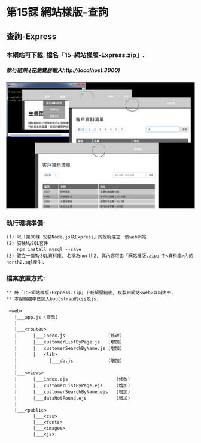 # 第15課 網站樣版-查詢


## 查詢-Express

### 本網站可下載, 檔名「15-網站樣版-Express.zip」.


##### 執行結果:(在瀏覽器輸入http://localhost:3000)
![GitHub Logo](/images/results15.jpg)


### 執行環境準備:
```
(1) 以「第00課 安裝Node.js及Express」的說明建立一個web網站
(2) 安裝MySQL套件
    npm install mysql --save
(3) 建立一個MySQL資料庫, 名稱為north2, 其內容可由「網站樣版.zip」中<資料庫>內的north2.sql產生.
```


### 檔案放置方式:
```
** 將「15-網站樣版-Express.zip」下載解壓縮後, 複製到網站<web>資料夾中.
** 本壓縮檔中已加入bootstrap的css及js.

 <web>
   |___app.js (修改)
   |
   |___<routes>
   |      |___index.js                (修改) 
   |      |___customerListByPage.js   (增加)
   |      |___customerSearchByName.js (增加)   
   |      |___<lib>
   |            |___db.js             (增加)
   |
   |___<views>
   |      |___index.ejs                  (修改)   
   |      |___customerListByPage.ejs     (增加)
   |      |___customerSearchByName.ejs   (增加)   
   |      |___dataNotFound.ejs           (增加)   
   |
   |___<public>
          |___<css>
          |___<fonts>          
          |___<images>
          |___<js>
```
